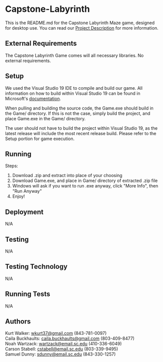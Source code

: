 # Capstone-Labyrinth

This is the README.md for the Capstone Labyrinth Maze game, designed for desktop use. You can read our [Project Description](https://github.com/SCCapstone/Capstone-Labyrinth/wiki/Project-Description) for more information.

## External Requirements

The Capstone Labyrinth Game comes will all necessary libraries. No external requirements.

## Setup  

We used the Visual Studio 19 IDE to compile and build our game. All information on how to build within Visual Studio 19 can be found in Microsoft's [documentation](https://docs.microsoft.com/en-us/visualstudio/ide/walkthrough-building-an-application?view=vs-2019#build-the-application).

When pulling and building the source code, the Game.exe should build in the Game/ directory. If this is not the case, simply build the project, and place Game.exe in the Game/ directory.  

The user should not have to build the project within Visual Studio 19, as the latest release will include the most recent release build. Please refer to the Setup portion for game execution.  

## Running  

Steps:  
1. Download .zip and extract into place of your choosing
2. Download Game.exe, and place in Game/ directory of extracted .zip file
3. Windows will ask if you want to run .exe anyway, click "More Info", then "Run Anyway"  
4. Enjoy!

## Deployment

N/A

## Testing

N/A

## Testing Technology

N/A

## Running Tests

N/A

## Authors

Kurt Walker: wkurt37@gmail.com (843-781-0097)  
Caila Buckhaults: caila.buckhaults@gmail.com (803-409-8477)  
Noah Wartzack: wartzack@email.sc.edu (410-336-6049)  
Carson Stabell: cstabell@email.sc.edu (803-339-9495)  
Samuel Dunny: sdunny@email.sc.edu (843-330-1257)  
